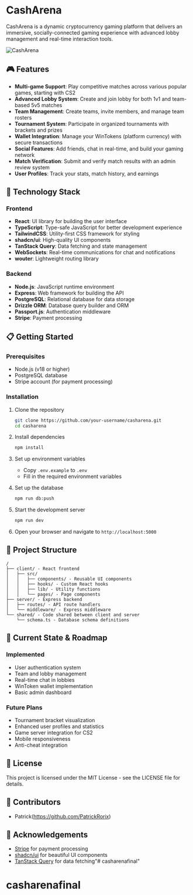 # CashArena

CashArena is a dynamic cryptocurrency gaming platform that delivers an immersive, socially-connected gaming experience with advanced lobby management and real-time interaction tools.

![CashArena](https://imgur.com/Dm2IMrY)

## 🎮 Features

- **Multi-game Support**: Play competitive matches across various popular games, starting with CS2
- **Advanced Lobby System**: Create and join lobby for both 1v1 and team-based 5v5 matches
- **Team Management**: Create teams, invite members, and manage team rosters
- **Tournament System**: Participate in organized tournaments with brackets and prizes
- **Wallet Integration**: Manage your WinTokens (platform currency) with secure transactions
- **Social Features**: Add friends, chat in real-time, and build your gaming network
- **Match Verification**: Submit and verify match results with an admin review system
- **User Profiles**: Track your stats, match history, and earnings

## 🚀 Technology Stack

### Frontend
- **React**: UI library for building the user interface
- **TypeScript**: Type-safe JavaScript for better development experience
- **TailwindCSS**: Utility-first CSS framework for styling
- **shadcn/ui**: High-quality UI components
- **TanStack Query**: Data fetching and state management
- **WebSockets**: Real-time communications for chat and notifications
- **wouter**: Lightweight routing library

### Backend
- **Node.js**: JavaScript runtime environment
- **Express**: Web framework for building the API
- **PostgreSQL**: Relational database for data storage
- **Drizzle ORM**: Database query builder and ORM
- **Passport.js**: Authentication middleware
- **Stripe**: Payment processing

## 📋 Getting Started

### Prerequisites
- Node.js (v18 or higher)
- PostgreSQL database
- Stripe account (for payment processing)

### Installation

1. Clone the repository
   ```bash
   git clone https://github.com/your-username/casharena.git
   cd casharena
   ```

2. Install dependencies
   ```bash
   npm install
   ```

3. Set up environment variables
   - Copy `.env.example` to `.env`
   - Fill in the required environment variables

4. Set up the database
   ```bash
   npm run db:push
   ```

5. Start the development server
   ```bash
   npm run dev
   ```

6. Open your browser and navigate to `http://localhost:5000`

## 💼 Project Structure

```
/
├── client/ - React frontend
│   ├── src/
│   │   ├── components/ - Reusable UI components
│   │   ├── hooks/ - Custom React hooks
│   │   ├── lib/ - Utility functions
│   │   └── pages/ - Page components
├── server/ - Express backend
│   ├── routes/ - API route handlers
│   └── middleware/ - Express middleware
└── shared/ - Code shared between client and server
    └── schema.ts - Database schema definitions
```

## 🔄 Current State & Roadmap

### Implemented
- User authentication system
- Team and lobby management
- Real-time chat in lobbies
- WinToken wallet implementation
- Basic admin dashboard

### Future Plans
- Tournament bracket visualization
- Enhanced user profiles and statistics
- Game server integration for CS2
- Mobile responsiveness
- Anti-cheat integration

## 📄 License

This project is licensed under the MIT License - see the LICENSE file for details.

## 👥 Contributors

- Patrick(https://github.com/PatrickRorix)

## 🙏 Acknowledgements

- [Stripe](https://stripe.com/) for payment processing
- [shadcn/ui](https://ui.shadcn.com/) for beautiful UI components
- [TanStack Query](https://tanstack.com/query) for data fetching"# casharenafinal" 
# casharenafinal
